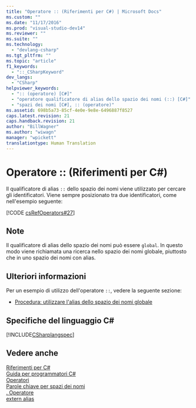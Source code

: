 ```yaml
---
title: "Operatore :: (Riferimenti per C#) | Microsoft Docs"
ms.custom: ""
ms.date: "11/17/2016"
ms.prod: "visual-studio-dev14"
ms.reviewer: ""
ms.suite: ""
ms.technology: 
  - "devlang-csharp"
ms.tgt_pltfrm: ""
ms.topic: "article"
f1_keywords: 
  - "::_CSharpKeyword"
dev_langs: 
  - "CSharp"
helpviewer_keywords: 
  - ":: (operatore) [C#]"
  - "operatore qualificatore di alias dello spazio dei nomi (::) [C#]"
  - "spazi dei nomi [C#], :: (operatore)"
ms.assetid: 698b5a73-85cf-4e0e-9e8e-6496887f8527
caps.latest.revision: 21
caps.handback.revision: 21
author: "BillWagner"
ms.author: "wiwagn"
manager: "wpickett"
translationtype: Human Translation
---
```

# Operatore :: (Riferimenti per C#)
Il qualificatore di alias `::` dello spazio dei nomi viene utilizzato per cercare gli identificatori.  Viene sempre posizionato tra due identificatori, come nell'esempio seguente:  
  
 [!CODE [csRefOperators#27](../CodeSnippet/VS_Snippets_VBCSharp/csrefOperators#27)]  
  
## Note  
 Il qualificatore di alias dello spazio dei nomi può essere `global`.  In questo modo viene richiamata una ricerca nello spazio dei nomi globale, piuttosto che in uno spazio dei nomi con alias.  
  
## Ulteriori informazioni  
 Per un esempio di utilizzo dell'operatore `::`, vedere la seguente sezione:  
  
-   [Procedura: utilizzare l'alias dello spazio dei nomi globale](../../../csharp/programming-guide/namespaces/how-to-use-the-global-namespace-alias.md)  
  
## Specifiche del linguaggio C\#  
 [!INCLUDE[CSharplangspec](../../../csharp/language-reference/keywords/includes/csharplangspec_md.md)]  
  
## Vedere anche  
 [Riferimenti per C\#](../../../csharp/language-reference/index.md)   
 [Guida per programmatori C\#](../../../csharp/programming-guide/index.md)   
 [Operatori](../../../csharp/language-reference/operators/index.md)   
 [Parole chiave per spazi dei nomi](../../../csharp/language-reference/keywords/namespace-keywords.md)   
 [. Operatore](../../../csharp/language-reference/operators/member-access-operator.md)   
 [extern alias](../../../csharp/language-reference/keywords/extern-alias.md)